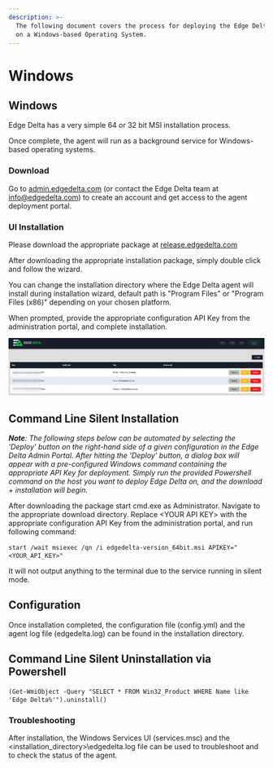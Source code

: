 ```yaml
---
description: >-
  The following document covers the process for deploying the Edge Delta service
  on a Windows-based Operating System.
---
```


# Windows

## Windows

Edge Delta has a very simple 64 or 32 bit MSI installation process.

Once complete, the agent will run as a background service for Windows-based operating systems.

### Download

Go to [admin.edgedelta.com](https://admin.edgedelta.com) \(or contact the Edge Delta team at [info@edgedelta.com](mailto:info@edgedelta.com)\) to create an account and get access to the agent deployment portal.

### UI Installation

Please download the appropriate package at [release.edgedelta.com](https://release.edgedelta.com/)

After downloading the appropriate installation package, simply double click and follow the wizard.

You can change the installation directory where the Edge Delta agent will install during installation wizard, default path is "Program Files" or "Program Files \(x86\)" depending on your chosen platform.

When prompted, provide the appropriate configuration API Key from the administration portal, and complete installation.

![](../assets/image%20%282%29.png)

## Command Line Silent Installation

_**Note**: The following steps below can be automated by selecting the 'Deploy' button on the right-hand side of a given configuration in the Edge Delta Admin Portal. After hitting the 'Deploy' button, a dialog box will appear with a pre-configured Windows command containing the appropriate API Key for deployment. Simply run the provided Powershell command on the host you want to deploy Edge Delta on, and the download + installation will begin._

After downloading the package start cmd.exe as Administrator. Navigate to the appropriate download directory. Replace &lt;YOUR API KEY&gt; with the appropriate configuration API Key from the administration portal, and run following command:

```text
start /wait msiexec /qn /i edgedelta-version_64bit.msi APIKEY="<YOUR_API_KEY>"
```

It will not output anything to the terminal due to the service running in silent mode.

## Configuration

Once installation completed, the configuration file \(config.yml\) and the agent log file \(edgedelta.log\) can be found in the installation directory.

## Command Line Silent Uninstallation via Powershell

```text
(Get-WmiObject -Query "SELECT * FROM Win32_Product WHERE Name like 'Edge Delta%'").uninstall()
```

### Troubleshooting

After installation, the Windows Services UI \(services.msc\) and the &lt;installation\_directory&gt;\edgedelta.log file can be used to troubleshoot and to check the status of the agent.